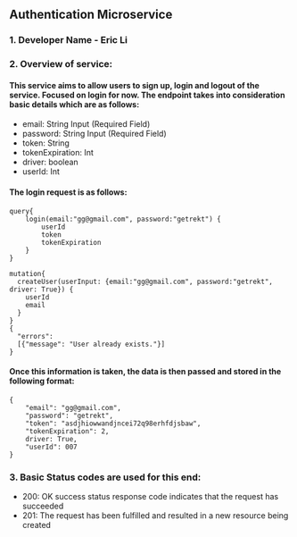 ## Authentication Microservice

### 1. Developer Name - Eric Li

### 2. Overview of service:
#### This service aims to allow users to sign up, login and logout of the service. Focused on login for now. The endpoint takes into consideration basic details which are as follows:

* email: String Input (Required Field)
* password: String Input (Required Field)
* token: String
* tokenExpiration: Int
* driver: boolean
* userId: Int

#### The login request is as follows:

```
query{
    login(email:"gg@gmail.com", password:"getrekt") {
        userId
        token
        tokenExpiration
    }
}

mutation{
  createUser(userInput: {email:"gg@gmail.com", password:"getrekt", driver: True}) {
    userId
    email
  }
}
{
  "errors": 
  [{"message": "User already exists."}]
} 
```

#### Once this information is taken, the data is then passed and stored in the following format:

```
{
    "email": "gg@gmail.com",
    "password": "getrekt",
    "token": "asdjhiowwandjncei72q98erhfdjsbaw",
    "tokenExpiration": 2,
    driver: True,
    "userId": 007
}
```

### 3. Basic Status codes are used for this end:

* 200: OK success status response code indicates that the request has succeeded
* 201: The request has been fulfilled and resulted in a new resource being created
